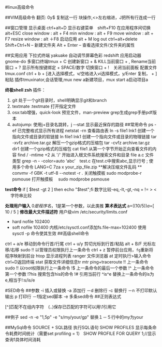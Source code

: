 #linux高级命令

##VIM高级命令
翻页:<C-B> <C-F>
0y$	复制这一行
<C-V>块操作,<>左右缩进，J把所有行连成一行

##窗口管理
显示桌面	ctrl+alt+D
显示右键菜单　shift+F10
在应用程序间切换	alt+ESC
close window : alt + F4
min   window : alt + F9
move  window : alt + F7
resize window : alt ＋F8
启动应用	alt + M
log out  	ctrl+alt+delete
Shift+Ctrl+N – 新建文件夹
Alt + Enter – 查看选择文件/文件夹的属性

##实用应用
下拉式终端 yakuake
自动调节屏幕色彩	redshift
应用启动器	gnome-do
多窗口终端tmux
<C-B> + C 创建新窗口
<C-B> + & KILL当前窗口
<C-B> + , Rename当前窗口
<C-B> + ? 显示所有按键绑定
<C-B> + SPACE/数字 切换窗口
<C-B> + !　关闭当前面板
配置文件tmux.conf
ctrl + b + [进入选择模式，v/空格进入vi选择模式，y/Enter 复制，<C-B> + ]粘贴
插件tmuxinator,会话管理,mux new a新建项目，mux start a启动项目a

**终极shell	zsh**
插件：
1. git 处于一个git目录时，shell明确显示git和branch
2. textmate :textmate 打开指定文件
3. osx:tab增强，quick-look 预览文件，man-preview grep生成grep手册pdf版本
4. autojump: 使用j+目录名跳转，j --stat 显示最近保存的路径 
##常用命令
ps -ef			已完整格式显示所有进程
netstat -rn     查看路由表
ln -s file1 lnk1 	创建一个指向文件或目录的软链接
ln file1 lnk1 		创建一个指向文件或目录的物理链接
tar -xvfz archive.tar.gz 解压一个gzip格式的压缩包
tar -cvfz archive.tar.gz dir1 创建一个gzip格式的压缩包
cat file1 		从第一个字节开始正向查看文件的内容
find / -mtime +2 	从 '/' 开始进入根文件系统搜索文件和目录
file	a.c		文件类型
grep -n - -color=auto ‘abc’　test.c 在test.c中搜索abc,显示行号
;			使用多个命令
LANG=C 7za x your_zip_file.zip	**解决压缩文件乱码 **
convmv -f GBK -t utf-8 --notest -r .
关闭触摸板	sudo modprobe-r psmouse
打开触摸板　	sudo modprobe psmouse

**test命令**
if [ $test -gt 2 ] then echo "$test";fi	数字比较-eq,-lt,-gt,-nq
= != \> \< 　		字符串比较

**处理用户输入**
$0是程序名，$1是第一个参数，以此类推
**算术表达式**
a=$(( 10 / 5 )) a=$[ 10 / 5 ]
**修改最大文件描述符**
用户级vim /etc/security/limits.conf
* hard nofile 102400
* soft nofile 102400
内核/etc/sysctl.conf添加fs.file-max=102400
使用sysctl -p 命令使其生效
##高级shell命令

ctrl + a/e    移动到命令行首/行尾
ctrl + u/y	剪切光标到行首/粘贴
alt + B/F 	光标左移/右移
sudo !! 	以管理员权限执行上一条命令
ctrl + z 	暂停前台应用，`fg`重新将程序映射到前台
htop 		显示进程列表
ranger	文件浏览器
at		定时执行>输入命令　ctrl+D返回终端
stat 		获取文件详细信息tr
mtr 		ping+traceroute
!!			上一条命令
sudo !!		以root权限执行上一条命令
!$		上一条命令的最后一个参数
!^		上一条命令第一个参数
!?his	搜索包含his的命令
!#		引用当前行
^is^e	替换上一条命令的is为e,相当于!:s/is/e


#SED命令
##参数
-i 插入或替换	-a 添加行	－d 删除行	-c 替换行
－n 不打印默认输出	p	打印行	－f指定sed脚本 -e 多条sed命令
##正则表达式

[^]匹配不在组内字符　\(..\)保存已匹配的字符可以用\1引用它

##例子
sed -n -e "1,5p" -e "s/my/your/gp" 替换１－５行中的my为your


##MySql命令
SOURCE + SQL路径	执行SQL语句
SHOW PROFILES	显示每条命令耗费时间统计（需要set profiling = 1）
SHOW PROFILE FOR QUERY 1;//显示查询1具体时间消耗

